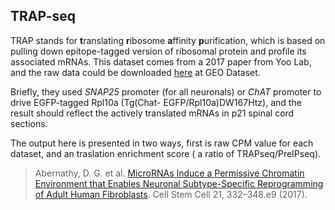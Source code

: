 ## TRAP-seq

TRAP stands for **t**ranslating **r**ibosome **a**ffinity **p**urification, which is based on pulling down epitope-tagged version of ribosomal protein and profile its associated mRNAs. This dataset comes from a 2017 paper from Yoo Lab, and the raw data could be downloaded [here](https://www.ncbi.nlm.nih.gov/geo/query/acc.cgi?acc=GSE93412) at GEO Dataset.

Briefly, they used _SNAP25_ promoter (for all neuronals) or _ChAT_ promoter to drive EGFP-tagged Rpl10a (Tg(Chat- EGFP/Rpl10a)DW167Htz), and the result should reflect the actively translated mRNAs in p21 spinal cord sections.

The output here is presented in two ways, first is raw CPM value for each dataset, and an traslation enrichment score ( a ratio of TRAPseq/PreIPseq).

> Abernathy, D. G. et al. [MicroRNAs Induce a Permissive Chromatin Environment that Enables Neuronal Subtype-Specific Reprogramming of Adult Human Fibroblasts](http://linkinghub.elsevier.com/retrieve/pii/S193459091730320X). Cell Stem Cell 21, 332–348.e9 (2017).
